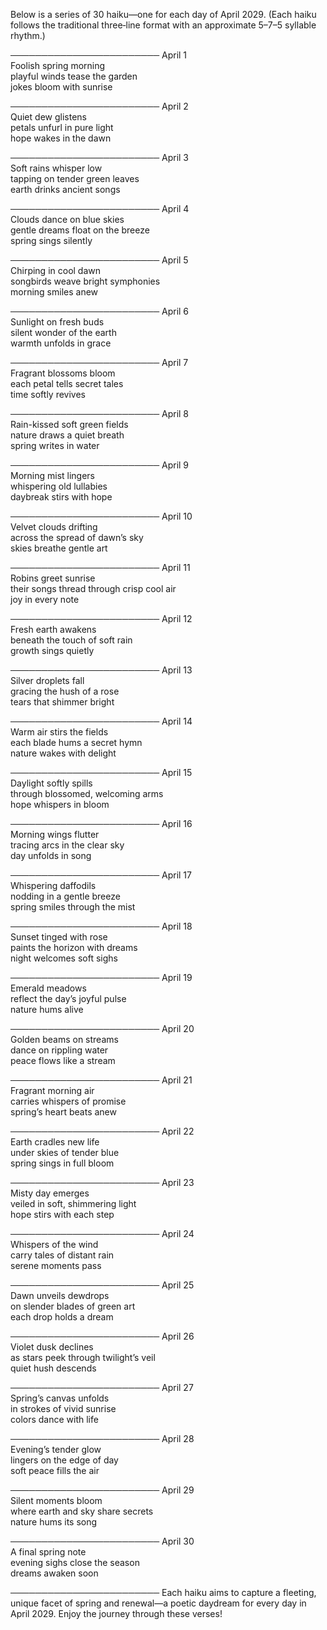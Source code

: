 Below is a series of 30 haiku—one for each day of April 2029. (Each haiku follows the traditional three‐line format with an approximate 5–7–5 syllable rhythm.)

────────────────────────
April 1  
Foolish spring morning  
playful winds tease the garden  
jokes bloom with sunrise

────────────────────────
April 2  
Quiet dew glistens  
petals unfurl in pure light  
hope wakes in the dawn

────────────────────────
April 3  
Soft rains whisper low  
tapping on tender green leaves  
earth drinks ancient songs

────────────────────────
April 4  
Clouds dance on blue skies  
gentle dreams float on the breeze  
spring sings silently

────────────────────────
April 5  
Chirping in cool dawn  
songbirds weave bright symphonies  
morning smiles anew

────────────────────────
April 6  
Sunlight on fresh buds  
silent wonder of the earth  
warmth unfolds in grace

────────────────────────
April 7  
Fragrant blossoms bloom  
each petal tells secret tales  
time softly revives

────────────────────────
April 8  
Rain-kissed soft green fields  
nature draws a quiet breath  
spring writes in water

────────────────────────
April 9  
Morning mist lingers  
whispering old lullabies  
daybreak stirs with hope

────────────────────────
April 10  
Velvet clouds drifting  
across the spread of dawn’s sky  
skies breathe gentle art

────────────────────────
April 11  
Robins greet sunrise  
their songs thread through crisp cool air  
joy in every note

────────────────────────
April 12  
Fresh earth awakens  
beneath the touch of soft rain  
growth sings quietly

────────────────────────
April 13  
Silver droplets fall  
gracing the hush of a rose  
tears that shimmer bright

────────────────────────
April 14  
Warm air stirs the fields  
each blade hums a secret hymn  
nature wakes with delight

────────────────────────
April 15  
Daylight softly spills  
through blossomed, welcoming arms  
hope whispers in bloom

────────────────────────
April 16  
Morning wings flutter  
tracing arcs in the clear sky  
day unfolds in song

────────────────────────
April 17  
Whispering daffodils  
nodding in a gentle breeze  
spring smiles through the mist

────────────────────────
April 18  
Sunset tinged with rose  
paints the horizon with dreams  
night welcomes soft sighs

────────────────────────
April 19  
Emerald meadows  
reflect the day’s joyful pulse  
nature hums alive

────────────────────────
April 20  
Golden beams on streams  
dance on rippling water  
peace flows like a stream

────────────────────────
April 21  
Fragrant morning air  
carries whispers of promise  
spring’s heart beats anew

────────────────────────
April 22  
Earth cradles new life  
under skies of tender blue  
spring sings in full bloom

────────────────────────
April 23  
Misty day emerges  
veiled in soft, shimmering light  
hope stirs with each step

────────────────────────
April 24  
Whispers of the wind  
carry tales of distant rain  
serene moments pass

────────────────────────
April 25  
Dawn unveils dewdrops  
on slender blades of green art  
each drop holds a dream

────────────────────────
April 26  
Violet dusk declines  
as stars peek through twilight’s veil  
quiet hush descends

────────────────────────
April 27  
Spring’s canvas unfolds  
in strokes of vivid sunrise  
colors dance with life

────────────────────────
April 28  
Evening’s tender glow  
lingers on the edge of day  
soft peace fills the air

────────────────────────
April 29  
Silent moments bloom  
where earth and sky share secrets  
nature hums its song

────────────────────────
April 30  
A final spring note  
evening sighs close the season  
dreams awaken soon

────────────────────────
Each haiku aims to capture a fleeting, unique facet of spring and renewal—a poetic daydream for every day in April 2029. Enjoy the journey through these verses!
